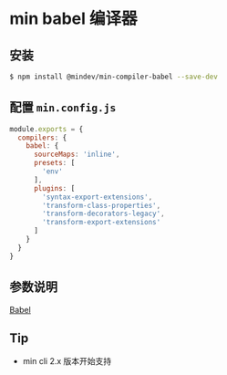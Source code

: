 # min babel 编译器

## 安装

``` bash
$ npm install @mindev/min-compiler-babel --save-dev
```

## 配置 `min.config.js`

``` js
module.exports = {
  compilers: {
    babel: {
      sourceMaps: 'inline',
      presets: [
        'env'
      ],
      plugins: [
        'syntax-export-extensions',
        'transform-class-properties',
        'transform-decorators-legacy',
        'transform-export-extensions'
      ]
    }
  }
}
```

## 参数说明

[Babel](https://github.com/babel/babel)

## Tip

- min cli 2.x 版本开始支持

